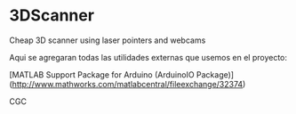 3DScanner
=========

Cheap 3D scanner using laser pointers and webcams


Aqui se agregaran todas las utilidades externas que usemos en el proyecto:

[MATLAB Support Package for Arduino (ArduinoIO Package)] (http://www.mathworks.com/matlabcentral/fileexchange/32374)   

CGC

